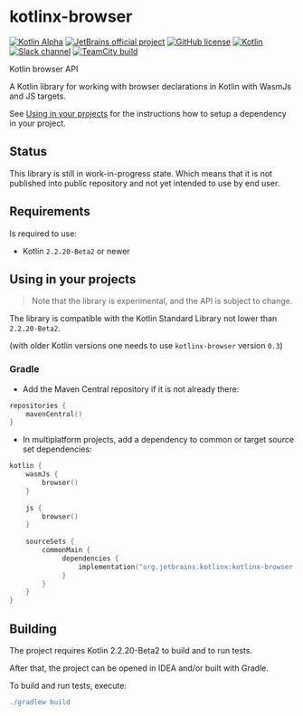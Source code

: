 # kotlinx-browser

[![Kotlin Alpha](https://kotl.in/badges/alpha.svg)](https://kotlinlang.org/docs/components-stability.html)
[![JetBrains official project](https://jb.gg/badges/official.svg)](https://confluence.jetbrains.com/display/ALL/JetBrains+on+GitHub)
[![GitHub license](https://img.shields.io/badge/license-Apache%20License%202.0-blue.svg?style=flat)](http://www.apache.org/licenses/LICENSE-2.0)
[![Kotlin](https://img.shields.io/badge/kotlin-1.9.23-blue.svg?logo=kotlin)](http://kotlinlang.org)
[![Slack channel](https://img.shields.io/badge/chat-slack-blue.svg?logo=slack)](https://kotlinlang.slack.com/archives/CDFP59223)
[![TeamCity build](https://img.shields.io/teamcity/build/s/KotlinTools_KotlinxBrowser_Build.svg?server=http%3A%2F%2Fteamcity.jetbrains.com)](https://teamcity.jetbrains.com/viewType.html?buildTypeId=KotlinTools_KotlinxDatetime_Build_All&guest=1)


Kotlin browser API

A Kotlin library for working with browser declarations in Kotlin with WasmJs and JS targets.

See [Using in your projects](#using-in-your-projects) for the instructions how to setup a dependency in your project.

## Status

This library is still in work-in-progress state. Which means that it is not published into public repository and not yet intended to use by end user.

## Requirements

Is required to use:

* Kotlin `2.2.20-Beta2` or newer

<!---
## Types

Work in progress

### Type use-cases

Work in progress

## Implementation

Work in progress

--->

## Using in your projects

> Note that the library is experimental, and the API is subject to change.

The library is compatible with the Kotlin Standard Library not lower than `2.2.20-Beta2`.

(with older Kotlin versions one needs to use `kotlinx-browser` version `0.3`)

### Gradle

- Add the Maven Central repository if it is not already there:

```kotlin
repositories {
    mavenCentral()
}
```

- In multiplatform projects, add a dependency to common or target source set dependencies:
```kotlin
kotlin {
    wasmJs {
        browser()
    }
    
    js {
        browser()
    }
    
    sourceSets {
        commonMain {
             dependencies {
                 implementation("org.jetbrains.kotlinx:kotlinx-browser:0.5.0")
             }
        }
    }
}
```


## Building

The project requires Kotlin 2.2.20-Beta2 to build and to run tests.

After that, the project can be opened in IDEA and/or built with Gradle.

To build and run tests, execute:
```gradle
./gradlew build
```
